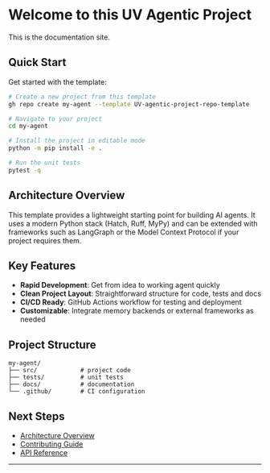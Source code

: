 # Welcome to this UV Agentic Project

This is the documentation site.

## Quick Start

Get started with the template:

```bash
# Create a new project from this template
gh repo create my-agent --template UV-agentic-project-repo-template

# Navigate to your project
cd my-agent

# Install the project in editable mode
python -m pip install -e .

# Run the unit tests
pytest -q
```

## Architecture Overview

This template provides a lightweight starting point for building AI agents. It uses a modern Python stack (Hatch, Ruff, MyPy) and can be extended with frameworks such as LangGraph or the Model Context Protocol if your project requires them.

## Key Features

- **Rapid Development**: Get from idea to working agent quickly
- **Clean Project Layout**: Straightforward structure for code, tests and docs
- **CI/CD Ready**: GitHub Actions workflow for testing and deployment
- **Customizable**: Integrate memory backends or external frameworks as needed

## Project Structure

```
my-agent/
├── src/            # project code
├── tests/          # unit tests
├── docs/           # documentation
└── .github/        # CI configuration

```

## Next Steps

- [Architecture Overview](architecture.md)
- [Contributing Guide](contributing.md)
- [API Reference](api/)

---
